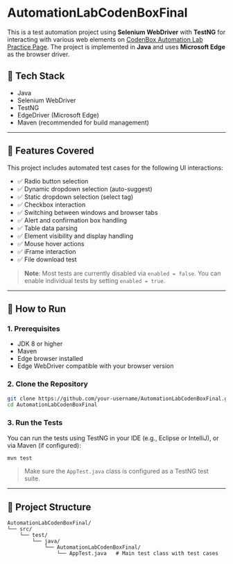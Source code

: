 # AutomationLabCodenBoxFinal

This is a test automation project using **Selenium WebDriver** with **TestNG** for interacting with various web elements on [CodenBox Automation Lab Practice Page](https://codenboxautomationlab.com/practice/). The project is implemented in **Java** and uses **Microsoft Edge** as the browser driver.

## 🔧 Tech Stack

- Java
- Selenium WebDriver
- TestNG
- EdgeDriver (Microsoft Edge)
- Maven (recommended for build management)

---

## 🚀 Features Covered

This project includes automated test cases for the following UI interactions:

- ✅ Radio button selection
- ✅ Dynamic dropdown selection (auto-suggest)
- ✅ Static dropdown selection (select tag)
- ✅ Checkbox interaction
- ✅ Switching between windows and browser tabs
- ✅ Alert and confirmation box handling
- ✅ Table data parsing
- ✅ Element visibility and display handling
- ✅ Mouse hover actions
- ✅ iFrame interaction
- ✅ File download test

> **Note**: Most tests are currently disabled via `enabled = false`. You can enable individual tests by setting `enabled = true`.

---

## 🧪 How to Run

### 1. Prerequisites
- JDK 8 or higher
- Maven
- Edge browser installed
- Edge WebDriver compatible with your browser version

### 2. Clone the Repository

```bash
git clone https://github.com/your-username/AutomationLabCodenBoxFinal.git
cd AutomationLabCodenBoxFinal
```

### 3. Run the Tests

You can run the tests using TestNG in your IDE (e.g., Eclipse or IntelliJ), or via Maven (if configured):

```bash
mvn test
```

> Make sure the `AppTest.java` class is configured as a TestNG test suite.

---

## 📁 Project Structure

```
AutomationLabCodenBoxFinal/
└── src/
    └── test/
        └── java/
            └── AutomationLabCodenBoxFinal/
                └── AppTest.java   # Main test class with test cases
```